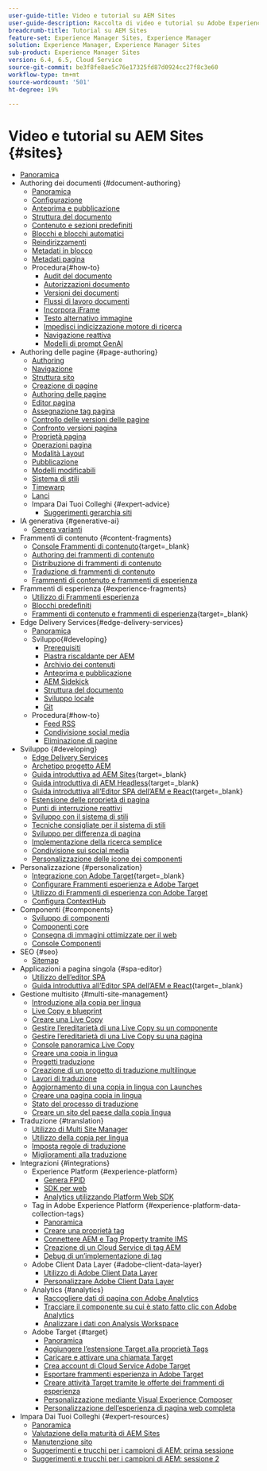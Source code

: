 ```yaml
---
user-guide-title: Video e tutorial su AEM Sites
user-guide-description: Raccolta di video e tutorial su Adobe Experience Manager Sites.
breadcrumb-title: Tutorial su AEM Sites
feature-set: Experience Manager Sites, Experience Manager
solution: Experience Manager, Experience Manager Sites
sub-product: Experience Manager Sites
version: 6.4, 6.5, Cloud Service
source-git-commit: be3f8fe8ae5c76e17325fd87d0924cc27f8c3e60
workflow-type: tm+mt
source-wordcount: '501'
ht-degree: 19%

---
```



# Video e tutorial su AEM Sites {#sites}

+ [Panoramica](overview.md)
+ Authoring dei documenti {#document-authoring}
   + [Panoramica](document-authoring/overview.md)
   + [Configurazione](document-authoring/set-up.md)
   + [Anteprima e pubblicazione](document-authoring/preview-and-publish.md)
   + [Struttura del documento](document-authoring/document-structure.md)
   + [Contenuto e sezioni predefiniti](document-authoring/default-content-and-sections.md)
   + [Blocchi e blocchi automatici](document-authoring/blocks-and-autoblocks.md)
   + [Reindirizzamenti](document-authoring/redirects.md)
   + [Metadati in blocco](document-authoring/bulk-metadata.md)
   + [Metadati pagina](document-authoring/page-metadata.md)
   + Procedura{#how-to}
      + [Audit del documento](./document-authoring/how-to/document-audit.md)
      + [Autorizzazioni documento](./document-authoring/how-to/document-permissions.md)
      + [Versioni dei documenti](./document-authoring/how-to/document-versions.md)
      + [Flussi di lavoro documenti](./document-authoring/how-to/document-workflows.md)
      + [Incorpora iFrame](./document-authoring/how-to/iframes.md)
      + [Testo alternativo immagine](./document-authoring/how-to/image-alt-text.md)
      + [Impedisci indicizzazione motore di ricerca](./document-authoring/how-to/no-index.md)
      + [Navigazione reattiva](document-authoring/how-to/responsive-navigation.md)
      + [Modelli di prompt GenAI](./document-authoring/how-to/prompt-templates-for-content-variations.md)
+ Authoring delle pagine {#page-authoring}
   + [Authoring](page-authoring/aem-sites-authoring-overview.md)
   + [Navigazione](page-authoring/basic-handling-sites-feature-video-use.md)
   + [Struttura sito ](page-authoring/content-hierarchy-feature-video-use.md)
   + [Creazione di pagine](page-authoring/creating-page-feature-video-use.md)
   + [Authoring delle pagine](page-authoring/page-authoring-overview-feature-video-use.md)
   + [Editor pagina](page-authoring/page-editor-feature-video-use.md)
   + [Assegnazione tag pagina](page-authoring/page-tagging-feature-video-use.md)
   + [Controllo delle versioni delle pagine](page-authoring/page-versioning-feature-video-use.md)
   + [Confronto versioni pagina](page-authoring/page-diff-feature-video-use.md)
   + [Proprietà pagina](page-authoring/page-properties-feature-video-understand.md)
   + [Operazioni pagina](page-authoring/page-operations-feature-video-use.md)
   + [Modalità Layout](page-authoring/responsive-layout-feature-video-understand.md)
   + [Pubblicazione](page-authoring/publication-management-feature-video-use.md)
   + [Modelli modificabili](page-authoring/template-editor-feature-video-use.md)
   + [Sistema di stili](page-authoring/style-system-feature-video-use.md)
   + [Timewarp  ](page-authoring/timewarp-feature-video-use.md)
   + [Lanci](page-authoring/launches.md)
   + Impara Dai Tuoi Colleghi {#expert-advice}
      + [Suggerimenti gerarchia siti](page-authoring/expert-advice/site-hierarchy.md)
+ IA generativa {#generative-ai}
   + [Genera varianti](./generative-ai/generate-variations.md)
+ Frammenti di contenuto {#content-fragments}
   + [Console Frammenti di contenuto](https://experienceleague.adobe.com/docs/experience-manager-learn/content-fragments-console/overview.html){target=_blank}
   + [Authoring dei frammenti di contenuto](content-fragments/content-fragments-feature-video-use.md)
   + [Distribuzione di frammenti di contenuto](content-fragments/content-fragments-delivery-feature-video-use.md)
   + [Traduzione di frammenti di contenuto](content-fragments/content-fragments-translation-feature-video-use.md)
   + [Frammenti di contenuto e frammenti di esperienza](content-fragments/understand-content-fragments-and-experience-fragments.md)
+ Frammenti di esperienza {#experience-fragments}
   + [Utilizzo di Frammenti esperienza](experience-fragments/experience-fragments-feature-video-use.md)
   + [Blocchi predefiniti](experience-fragments/building-blocks.md)
   + [Frammenti di contenuto e frammenti di esperienza](https://experienceleague.adobe.com/docs/experience-manager-learn/sites/content-fragments/understand-content-fragments-and-experience-fragments.html){target=_blank}
+ Edge Delivery Services{#edge-delivery-services}
   + [Panoramica](./edge-delivery-services/overview.md)
   + Sviluppo{#developing}
      + [Prerequisiti](edge-delivery-services/developing/prerequisites.md)
      + [Piastra riscaldante per AEM](edge-delivery-services/developing/aem-boilerplate.md)
      + [Archivio dei contenuti](edge-delivery-services/developing/content-repository.md)
      + [Anteprima e pubblicazione](edge-delivery-services/developing/preview-and-publish.md)
      + [AEM Sidekick](edge-delivery-services/developing/sidekick.md)
      + [Struttura del documento](edge-delivery-services/developing/document-structure.md)
      + [Sviluppo locale](edge-delivery-services/developing/local-development.md)
      + [Git](edge-delivery-services/developing/git.md)
   + Procedura{#how-to}
      + [Feed RSS](edge-delivery-services/how-to/rss.md)
      + [Condivisione social media](edge-delivery-services/how-to/social-media-sharing.md)
      + [Eliminazione di pagine](edge-delivery-services/how-to/delete-page.md)
+ Sviluppo {#developing}
   + [Edge Delivery Services](developing/edge-delivery-services.md)
   + [Archetipo progetto AEM](developing/aem-project-archetype.md)
   + [Guida introduttiva ad AEM Sites](https://experienceleague.adobe.com/docs/experience-manager-learn/getting-started-wknd-tutorial-develop/overview.html?lang=it){target=_blank}
   + [Guida introduttiva di AEM Headless](https://experienceleague.adobe.com/docs/experience-manager-learn/getting-started-with-aem-headless/overview.html?lang=it){target=_blank}
   + [Guida introduttiva all’Editor SPA dell’AEM e React](https://experienceleague.adobe.com/docs/experience-manager-learn/getting-started-with-aem-headless/spa-editor/react/overview.html){target=_blank}
   + [Estensione delle proprietà di pagina](developing/page-properties-technical-video-develop.md)
   + [Punti di interruzione reattivi](developing/responsive-breakpoints.md)
   + [Sviluppo con il sistema di stili](developing/style-system-technical-video-understand.md)
   + [Tecniche consigliate per il sistema di stili](developing/style-organization-style-system-understand-article.md)
   + [Sviluppo per differenza di pagina](developing/page-diff-technical-video-develop.md)
   + [Implementazione della ricerca semplice](developing/search-tutorial-develop.md)
   + [Condivisione sui social media](developing/social-media-sharing-technical-video-use.md)
   + [Personalizzazione delle icone dei componenti](developing/component-icons-technical-video-develop.md)
+ Personalizzazione {#personalization}
   + [Integrazione con Adobe Target](https://helpx.adobe.com/marketing-cloud/how-to/aem-target.html){target=_blank}
   + [Configurare Frammenti esperienza e Adobe Target](personalization/experience-fragment-target-technical-video-setup.md)
   + [Utilizzo di Frammenti di esperienza con Adobe Target](personalization/experience-fragment-target-offer-feature-video-use.md)
   + [Configura ContextHub](personalization/context-hub-technical-video-setup.md)
+ Componenti {#components}
   + [Sviluppo di componenti](components/component-development.md)
   + [Componenti core](components/core-components-feature-video-understand.md)
   + [Consegna di immagini ottimizzate per il web](components/web-optimized-image-delivery.md)
   + [Console Componenti](components/components-console-feature-video-use.md)
+ SEO {#seo}
   + [Sitemap](./seo/sitemaps.md)
+ Applicazioni a pagina singola {#spa-editor}
   + [Utilizzo dell’editor SPA](spa-editor/spa-editor-framework-feature-video-use.md)
   + [Guida introduttiva all’Editor SPA dell’AEM e React](https://experienceleague.adobe.com/docs/experience-manager-learn/getting-started-with-aem-headless/spa-editor/react/overview.html){target=_blank}
+ Gestione multisito {#multi-site-management}
   + [Introduzione alla copia per lingua](./multi-site-management/language-copy-overview.md)
   + [Live Copy e blueprint](./multi-site-management/live-copy-and-blueprint.md)
   + [Creare una Live Copy](./multi-site-management/create-live-copy.md)
   + [Gestire l’ereditarietà di una Live Copy su un componente](./multi-site-management/manage-component-inheritance-live-copy.md)
   + [Gestire l’ereditarietà di una Live Copy su una pagina](./multi-site-management/manage-page-inheritance-live-copy.md)
   + [Console panoramica Live Copy](./multi-site-management/live-copy-overview-console.md)
   + [Creare una copia in lingua](./multi-site-management/create-language-copy.md)
   + [Progetti traduzione](./multi-site-management/manage-translation-projects.md)
   + [Creazione di un progetto di traduzione multilingue](./multi-site-management/create-multinational-translational-project.md)
   + [Lavori di traduzione](./multi-site-management/create-translation-job.md)
   + [Aggiornamento di una copia in lingua con Launches](./multi-site-management/updating-language-copy.md)
   + [Creare una pagina copia in lingua](./multi-site-management/create-new-page-language-copy.md)
   + [Stato del processo di traduzione](./multi-site-management/translation-job-status.md)
   + [Creare un sito del paese dalla copia lingua](./multi-site-management/create-new-site.md)
+ Traduzione {#translation}
   + [Utilizzo di Multi Site Manager](translation/multi-site-manager-feature-video-use.md)
   + [Utilizzo della copia per lingua](translation/language-copy-feature-video-use.md)
   + [Imposta regole di traduzione](translation/translation-rules-editor-technical-video-setup.md)
   + [Miglioramenti alla traduzione](translation/translation-enhancements-feature-video-use.md)
+ Integrazioni {#integrations}
   + Experience Platform {#experience-platform}
      + [Genera FPID](integrations/platform/fpid.md)
      + [SDK per web](integrations/platform/web-sdk.md)
      + [Analytics utilizzando Platform Web SDK](integrations/platform/analytics-using-web-sdk.md)
   + Tag in Adobe Experience Platform {#experience-platform-data-collection-tags}
      + [Panoramica](integrations/experience-platform/data-collection/tags/overview.md)
      + [Creare una proprietà tag](integrations/experience-platform/data-collection/tags/create-tag-property.md)
      + [Connettere AEM e Tag Property tramite IMS](integrations/experience-platform/data-collection/tags/connect-aem-tag-property-using-ims.md)
      + [Creazione di un Cloud Service di tag AEM](integrations/experience-platform/data-collection/tags/create-aem-launch-cloud-service.md)
      + [Debug di un’implementazione di tag](integrations/experience-platform/data-collection/tags/debug-tags-implementation.md)
   + Adobe Client Data Layer {#adobe-client-data-layer}
      + [Utilizzo di Adobe Client Data Layer](integrations/adobe-client-data-layer/data-layer-overview.md)
      + [Personalizzare Adobe Client Data Layer](integrations/adobe-client-data-layer/data-layer-customize.md)
   + Analytics {#analytics}
      + [Raccogliere dati di pagina con Adobe Analytics](integrations/analytics/collect-data-analytics.md)
      + [Tracciare il componente su cui è stato fatto clic con Adobe Analytics](integrations/analytics/track-clicked-component.md)
      + [Analizzare i dati con Analysis Workspace](integrations/analytics/create-analytics-workspace.md)
   + Adobe Target {#target}
      + [Panoramica](integrations/adobe-target/overview.md)
      + [Aggiungere l’estensione Target alla proprietà Tags](integrations/adobe-target/add-target-launch-extension.md)
      + [Caricare e attivare una chiamata Target](integrations/adobe-target/load-and-fire-target.md)
      + [Crea account di Cloud Service Adobe Target](integrations/adobe-target/setup-aem-target-cloud-service.md)
      + [Esportare frammenti esperienza in Adobe Target](integrations/adobe-target/export-experience-fragment-target.md)
      + [Creare attività Target tramite le offerte dei frammenti di esperienza](integrations/adobe-target/create-target-activity.md)
      + [Personalizzazione mediante Visual Experience Composer](integrations/adobe-target/personalization-using-vec.md)
      + [Personalizzazione dell’esperienza di pagina web completa](integrations/adobe-target/personalization-web-page.md)
+ Impara Dai Tuoi Colleghi {#expert-resources}
   + [Panoramica](expert-resources/learn-from-your-peers-overview.md)
   + [Valutazione della maturità di AEM Sites](expert-resources/maturity-assessment.md)
   + [Manutenzione sito](expert-resources/site-maintenance.md)
   + [Suggerimenti e trucchi per i campioni di AEM: prima sessione](expert-resources/champion-tips-1.md)
   + [Suggerimenti e trucchi per i campioni di AEM: sessione 2](expert-resources/champion-tips-2.md)
